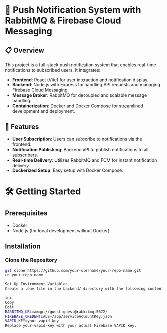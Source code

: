 # 🔔 Push Notification System with RabbitMQ & Firebase Cloud Messaging

## 📋 Overview

This project is a full-stack push notification system that enables real-time notifications to subscribed users. It integrates:

- **Frontend**: React (Vite) for user interaction and notification display.
- **Backend**: Node.js with Express for handling API requests and managing Firebase Cloud Messaging.
- **Message Broker**: RabbitMQ for decoupled and scalable message handling.
- **Containerization**: Docker and Docker Compose for streamlined development and deployment.


## 🚀 Features

- **User Subscription**: Users can subscribe to notifications via the frontend.
- **Notification Publishing**: Backend API to publish notifications to all subscribers.
- **Real-time Delivery**: Utilizes RabbitMQ and FCM for instant notification delivery.
- **Dockerized Setup**: Easy setup with Docker Compose.

# 🛠️ Getting Started

## Prerequisites

- Docker
- Node.js (for local development without Docker)

## Installation

### Clone the Repository

```bash
git clone https://github.com/your-username/your-repo-name.git
cd your-repo-name

Set Up Environment Variables
Create a .env file in the backend/ directory with the following content:

ini
Copy
Edit
RABBITMQ_URL=amqp://guest:guest@rabbitmq:5672/
FIREBASE_CREDENTIALS=/app/serviceAccountKey.json
VAPID_KEY=your-vapid-key
Replace your-vapid-key with your actual Firebase VAPID key.
